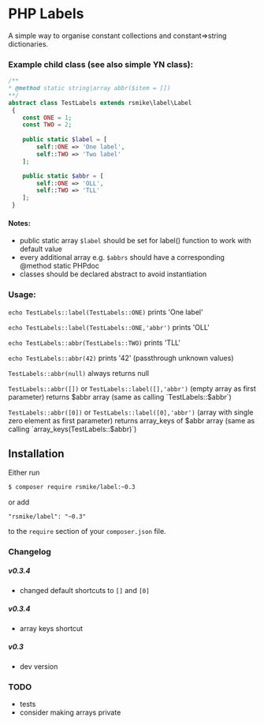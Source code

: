 # PHP Labels

A simple way to organise constant collections and constant=>string dictionaries.

### Example child class (see also simple YN class):
```php
/**
* @method static string|array abbr($item = [])
**/
abstract class TestLabels extends rsmike\label\Label
 {
    const ONE = 1;
    const TWO = 2;
    
    public static $label = [
        self::ONE => 'One label',
        self::TWO => 'Two label'
    ];

    public static $abbr = [
        self::ONE => 'OLL',
        self::TWO => 'TLL'
    ];
 }
 ```

#### Notes:
* public static array `$label` should be set for label() function to work with default value
* every additional array e.g. `$abbrs` should have a corresponding @method static PHPdoc
* classes should be declared abstract to avoid instantiation

### Usage:
`echo TestLabels::label(TestLabels::ONE)` prints 'One label' 

`echo TestLabels::label(TestLabels::ONE,'abbr')` prints 'OLL'

`echo TestLabels::abbr(TestLabels::TWO)` prints 'TLL'

`echo TestLabels::abbr(42)` prints '42' (passthrough unknown values)

`TestLabels::abbr(null)` always returns null

`TestLabels::abbr([])` or `TestLabels::label([],'abbr')` (empty array as first parameter) returns $abbr array (same as calling `TestLabels::$abbr`)

`TestLabels::abbr([0])` or `TestLabels::label([0],'abbr')` (array with single zero element as first parameter) returns array_keys of $abbr array (same as calling `array_keys(TestLabels::$abbr)`)

## Installation

Either run
```bash
$ composer require rsmike/label:~0.3
```

or add
```
"rsmike/label": "~0.3"
```
to the `require` section of your `composer.json` file.

### Changelog
##### v0.3.4
* changed default shortcuts to `[]` and `[0]`
##### v0.3.4
* array keys shortcut
##### v0.3
* dev version

### TODO

 * tests
 * consider making arrays private